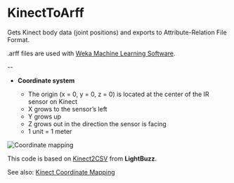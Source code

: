 # KinectToArff

Gets Kinect body data (joint positions) and exports to Attribute-Relation File Format. 

.arff files are used with [Weka Machine Learning Software](http://www.cs.waikato.ac.nz/ml/weka/).

--

- **Coordinate system**

	- The origin (x = 0, y = 0, z = 0) is located at the center of the IR sensor on Kinect
	- X grows to the sensor’s left
	- Y grows up
	- Z grows out in the direction the sensor is facing
	- 1 unit = 1 meter

![Coordinate mapping](https://i-msdn.sec.s-msft.com/dynimg/IC757720.png) 

This code is based on [Kinect2CSV](https://github.com/LightBuzz/Kinect-2-CSV) from **LightBuzz**.

See also: [Kinect Coordinate Mapping](https://msdn.microsoft.com/en-us/library/dn785530.aspx)
